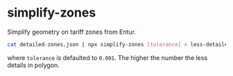 # simplify-zones

Simplify geometry on tariff zones from Entur.

```sh
cat detailed-zones.json | npx simplify-zones [tolerance] > less-detailed-zones.json
```

where `tolerance` is defaulted to `0.001`. The higher the number the less details in polygon.
